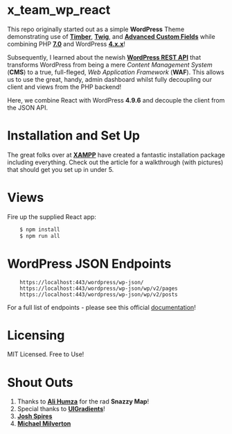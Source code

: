 # x_team_wp_react

This repo originally started out as a simple **WordPress** Theme demonstrating use of <a href="https://www.upstatement.com/timber/">**Timber**</a>, <a href="https://twig.symfony.com/">**Twig**</a>, and <a href="https://www.advancedcustomfields.com/">**Advanced Custom Fields**</a> 
while combining PHP <a href="http://php.net/releases/7_0_0.php">**7.0**</a> and WordPress <a href="">**4.x.x**</a>!

Subsequently, I learned about the newish <a href="https://wordpress.org/news/2016/12/vaughan/">**WordPress REST API**</a> that transforms WordPress from being a mere *Content Management System* (**CMS**) to a true, full-fleged, *Web Application Framework* (**WAF**). This allows us to use the great, handy, admin dashboard whilst fully decoupling our client and views from the PHP backend!

Here, we combine React with WordPress **4.9.6** and decouple the client from the JSON API.

# Installation and Set Up

The great folks over at <a href="http://www.apachefriends.org/xampp-en.html">**XAMPP**</a> have created a fantastic installation package including everything. Check out the article for a walkthrough (with pictures) that should get you set up in under 5.

# Views

Fire up the supplied React app:

```bash
    $ npm install
    $ npm run all
```

# WordPress JSON Endpoints

```
    https://localhost:443/wordpress/wp-json/
    https://localhost:443/wordpress/wp-json/wp/v2/pages
    https://localhost:443/wordpress/wp-json/wp/v2/posts
```

For a full list of endpoints - please see this official <a href="https://developer.wordpress.org/rest-api/reference/#rest-api-developer-endpoint-reference">documentation</a>!


# Licensing

MIT Licensed. Free to Use!

# Shout Outs

1. Thanks to <a href="https://snazzymaps.com/style/43454/black-and-white">**Ali Humza**</a> for the rad **Snazzy Map**! 
2. Special thanks to <a href="https://uigradients.com/#Margo">**UIGradients**</a>!
3. <a href="https://unsplash.com/photos/T7F5fyC8APM">**Josh Spires**</a>
4. <a href="https://unsplash.com/photos/o6a6H1kZCTw">**Michael Milverton**</a>
